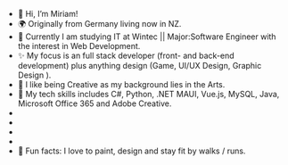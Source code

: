 - 👋 Hi, I’m Miriam!
- 🌍 Originally from Germany living now in NZ. 
- 👀 Currently I am studying IT at Wintec || Major:Software Engineer with the interest in Web Development.
- ✨ My focus is an full stack developer (front- and back-end development) plus anything design (Game, UI/UX Design,
  Graphic Design ).
- 🎨 I like being Creative as my background lies in the Arts.
- 🧩 My tech skills includes C#, Python, .NET MAUI, Vue.js, MySQL, Java, Microsoft Office 365 and Adobe Creative.
-
-
-
-
- 🏹 Fun facts:
  I love to paint, design and stay fit by walks / runs.
